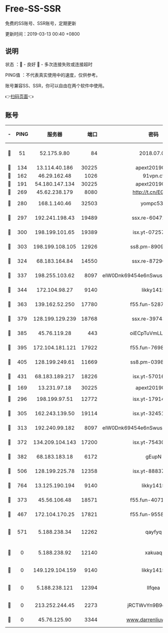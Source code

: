 # Free-SS-SSR

免费的SS账号、SSR账号，定期更新

更新时间：2019-03-13 00:40 +0800

## 说明

状态     ：🙂 - 良好 🙁 - 多次连接失败或连接超时

PING值   ：不代表真实使用中的速度，仅供参考。

账号兼容SS、SSR，你可以自由在两个软件中使用。

👉[扫码页面](https://liesauer.github.io/Free-SS-SSR/)👈

## 账号

|-|PING|服务器|端口|密码|加密方式|区域|
|:----:|:----:|:-----:|-----:|:----:|:----:|:----:|
|🙂|51|52.175.9.80|84|2018.07.07|chacha20-ietf-poly1305|HK|
|🙂|134|13.114.40.186|30225|apext2019006|chacha20|JP|
|🙂|162|46.29.162.48|1026|91vpn.cf|rc4-md5|RU|
|🙂|191|54.180.147.134|30225|apext2019006|chacha20|KR|
|🙂|269|45.62.238.179|8080|http://t.cn/EGJIyrl|rc4-md5|CA|
|🙂|280|168.1.140.46|32503|yompc535|aes-256-cfb|AU|
|🙂|297|192.241.198.43|19489|ssx.re-60472532|aes-256-cfb|US|
|🙂|300|198.199.101.65|19389|isx.yt-07257333|aes-256-cfb|US|
|🙂|303|198.199.108.105|12926|ss8.pm-89091536|aes-256-cfb|US|
|🙂|324|68.183.164.84|14550|ssx.re-87296027|aes-256-cfb|US|
|🙂|337|198.255.103.62|8097|eIW0Dnk69454e6nSwuspv9DmS201tQ0D|aes-256-cfb|US|
|🙂|344|172.104.98.27|9140|likky1415|aes-256-cfb|JP|
|🙂|363|139.162.52.250|17780|f55.fun-52870038|aes-256-cfb|SG|
|🙂|379|128.199.129.239|18768|ssx.re-39743458|aes-256-cfb|SG|
|🙂|385|45.76.119.28|443|oiECpTuVmLLxk4Ts|aes-256-cfb|AU|
|🙂|395|172.104.181.121|17922|f55.fun-76980489|aes-256-cfb|SG|
|🙂|405|128.199.249.61|11669|ss8.pm-03986540|aes-256-cfb|SG|
|🙂|431|68.183.189.217|18226|isx.yt-57016658|aes-256-cfb|SG|
|🙂|169|13.231.97.18|30225|apext2019006|chacha20|JP|
|🙂|296|198.199.97.51|12772|isx.yt-17914750|aes-256-cfb|US|
|🙂|305|162.243.139.50|19114|isx.yt-32451698|aes-256-cfb|US|
|🙂|313|192.240.99.182|8097|eIW0Dnk69454e6nSwuspv9DmS201tQ0D|aes-256-cfb|US|
|🙂|372|134.209.104.143|17200|isx.yt-75430258|aes-256-cfb|SG|
|🙂|382|68.183.183.18|6172|gEupN|aes-256-cfb|SG|
|🙂|506|128.199.225.78|12358|isx.yt-88837839|aes-256-cfb|SG|
|🙂|764|13.125.190.194|9140|likky1415|aes-256-cfb|KR|
|🙁|373|45.56.106.48|18571|f55.fun-40716763|aes-256-cfb|US|
|🙁|467|172.104.170.25|17821|f55.fun-95583566|aes-256-cfb|SG|
|🙁|571|5.188.238.34|12262|qayfyq|chacha20-ietf-poly1305|BR|
|🙁|0|5.188.238.92|12140|xakuaq|chacha20-ietf-poly1305|BR|
|🙁|0|149.129.104.159|9140|likky1415|aes-256-cfb|HK|
|🙁|0|5.188.238.121|12394|llfqea|chacha20-ietf-poly1305|BR|
|🙁|0|213.252.244.45|2273|jRCTWvYn9B9emE2O|aes-256-cfb|LT|
|🙁|0|45.76.125.90|3344|www.darrenliuwei.com|aes-256-cfb|AU|
